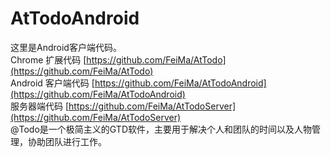 AtTodoAndroid
==============

这里是Android客户端代码。  
Chrome 扩展代码 [https://github.com/FeiMa/AtTodo](https://github.com/FeiMa/AtTodo)  
Android 客户端代码 [https://github.com/FeiMa/AtTodoAndroid](https://github.com/FeiMa/AtTodoAndroid)  
服务器端代码 [https://github.com/FeiMa/AtTodoServer](https://github.com/FeiMa/AtTodoServer)  
@Todo是一个极简主义的GTD软件，主要用于解决个人和团队的时间以及人物管理，协助团队进行工作。
